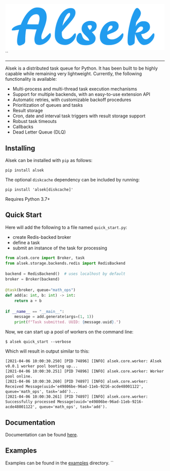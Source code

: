 <div align="center">
  <img src="https://github.com/TariqAHassan/alsek/raw/master/docs/assets/logos/logo.png"><br>
</div>``

----

Alsek is a distributed task queue for Python. It has been built to be highly 
capable while remaining very lightweight. Currently, the following functionality
is available:

  * Multi-process and multi-thread task execution mechanisms
  * Support for multiple backends, with an easy-to-use extension API
  * Automatic retries, with customizable backoff procedures
  * Prioritization of queues and tasks
  * Result storage
  * Cron, date and interval task triggers with result storage support
  * Robust task timeouts
  * Callbacks
  * Dead Letter Queue (DLQ)

## Installing

Alsek can be installed with `pip` as follows:

```shell
pip install alsek
```

The optional `diskcache` dependency can be included by running:

```shell
pip install 'alsek[diskcache]'
```

Requires Python 3.7+

## Quick Start

Here will add the following to a file named `quick_start.py`:

  * create Redis-backed broker
  * define a task
  * submit an instance of the task for processing

```python
from alsek.core import Broker, task
from alsek.storage.backends.redis import RedisBackend

backend = RedisBackend()  # uses localhost by default
broker = Broker(backend)

@task(broker, queue="math_ops")
def add(a: int, b: int) -> int:
    return a + b

if __name__ == "__main__":
    message = add.generate(args=(1, 1))
    print(f"Task submitted. UUID: {message.uuid}.")
```

Now, we can start up a pool of workers on the command line:

```shell
$ alsek quick_start --verbose
```

Which will result in output similar to this:

```shell
[2021-04-06 10:00:30.250] [PID 74896] [INFO] alsek.core.worker: Alsek v0.0.1 worker pool booting up...
[2021-04-06 10:00:30.251] [PID 74896] [INFO] alsek.core.worker: Worker pool online.
[2021-04-06 10:00:30.260] [PID 74897] [INFO] alsek.core.worker: Received Message(uuid='e49806be-96ad-11eb-9216-acde48001122', queue='math_ops', task='add')...
[2021-04-06 10:00:30.261] [PID 74897] [INFO] alsek.core.worker: Successfully processed Message(uuid='e49806be-96ad-11eb-9216-acde48001122', queue='math_ops', task='add').
```

## Documentation

Documentation can be found [here]().

## Examples

Examples can be found in the [examples](examples) directory.
``